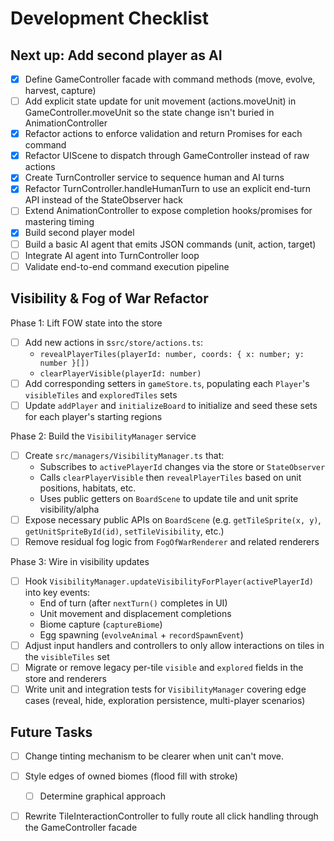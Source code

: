 # Development Checklist

## Next up: Add second player as AI
- [x] Define GameController facade with command methods (move, evolve, harvest, capture)
- [ ] Add explicit state update for unit movement (actions.moveUnit) in GameController.moveUnit so the state change isn't buried in AnimationController
- [x] Refactor actions to enforce validation and return Promises for each command
- [x] Refactor UIScene to dispatch through GameController instead of raw actions
- [X] Create TurnController service to sequence human and AI turns
- [X] Refactor TurnController.handleHumanTurn to use an explicit end-turn API instead of the StateObserver hack
- [ ] Extend AnimationController to expose completion hooks/promises for mastering timing
- [X] Build second player model
- [ ] Build a basic AI agent that emits JSON commands (unit, action, target)
- [ ] Integrate AI agent into TurnController loop
- [ ] Validate end-to-end command execution pipeline

## Visibility & Fog of War Refactor

Phase 1: Lift FOW state into the store
- [ ] Add new actions in s`src/store/actions.ts`:
  - `revealPlayerTiles(playerId: number, coords: { x: number; y: number }[])`
  - `clearPlayerVisible(playerId: number)`
- [ ] Add corresponding setters in `gameStore.ts`, populating each `Player`'s `visibleTiles` and `exploredTiles` sets
- [ ] Update `addPlayer` and `initializeBoard` to initialize and seed these sets for each player's starting regions

Phase 2: Build the `VisibilityManager` service
- [ ] Create `src/managers/VisibilityManager.ts` that:
  - Subscribes to `activePlayerId` changes via the store or `StateObserver`
  - Calls `clearPlayerVisible` then `revealPlayerTiles` based on unit positions, habitats, etc.
  - Uses public getters on `BoardScene` to update tile and unit sprite visibility/alpha
- [ ] Expose necessary public APIs on `BoardScene` (e.g. `getTileSprite(x, y)`, `getUnitSpriteById(id)`, `setTileVisibility`, etc.)
- [ ] Remove residual fog logic from `FogOfWarRenderer` and related renderers

Phase 3: Wire in visibility updates
- [ ] Hook `VisibilityManager.updateVisibilityForPlayer(activePlayerId)` into key events:
  - End of turn (after `nextTurn()` completes in UI)
  - Unit movement and displacement completions
  - Biome capture (`captureBiome`)
  - Egg spawning (`evolveAnimal` + `recordSpawnEvent`)
- [ ] Adjust input handlers and controllers to only allow interactions on tiles in the `visibleTiles` set
- [ ] Migrate or remove legacy per-tile `visible` and `explored` fields in the store and renderers
- [ ] Write unit and integration tests for `VisibilityManager` covering edge cases (reveal, hide, exploration persistence, multi-player scenarios)

## Future Tasks

- [ ] Change tinting mechanism to be clearer when unit can't move.

- [ ] Style edges of owned biomes (flood fill with stroke)
  - [ ] Determine graphical approach

- [ ] Rewrite TileInteractionController to fully route all click handling through the GameController facade
